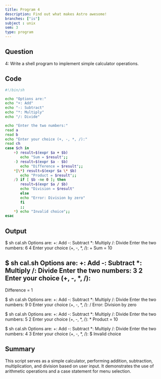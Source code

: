 ```yaml
---
title: Program 4
description: Find out what makes Astro awesome!
branches: ["is"]
subject : unix
sem: 3
type: program
---
```



## Question
4: Write a shell program to implement simple calculator operations.

## Code
```bash
#!/bin/sh

echo "Options are:"
echo "+: Add"
echo "-: Subtract"
echo "*: Multiply"
echo "/: Divide"

echo "Enter the two numbers:"
read a
read b
echo "Enter your choice (+, -, *, /):"
read ch
case $ch in
    +) result=$(expr $a + $b)
       echo "Sum = $result";;
    -) result=$(expr $a - $b)
       echo "Difference = $result";;
    *|\*) result=$(expr $a \* $b)
       echo "Product = $result";;
    /) if [ $b -ne 0 ]; then
       result=$(expr $a / $b)
       echo "Division = $result"
       else
       echo "Error: Division by zero"
       fi
       ;;
    *) echo "Invalid choice";;
esac
```

## Output
$ sh cal.sh
Options are:
+: Add
-: Subtract
*: Multiply
/: Divide
Enter the two numbers:
6
4
Enter your choice (+, -, *, /):
+
Sum = 10

$ sh cal.sh
Options are:
+: Add
-: Subtract
*: Multiply
/: Divide
Enter the two numbers:
3
2
Enter your choice (+, -, *, /):
-
Difference = 1

$ sh cal.sh
Options are:
+: Add
-: Subtract
*: Multiply
/: Divide
Enter the two numbers:
9
0
Enter your choice (+, -, *, /):
/
Error: Division by zero

$ sh cal.sh
Options are:
+: Add
-: Subtract
*: Multiply
/: Divide
Enter the two numbers:
5
2
Enter your choice (+, -, *, /):
*
Product = 10

$ sh cal.sh
Options are:
+: Add
-: Subtract
*: Multiply
/: Divide
Enter the two numbers:
4
3
Enter your choice (+, -, *, /):
$ Invalid choice

## Summary
This script serves as a simple calculator, performing addition, subtraction, multiplication, and division based on user input. It demonstrates the use of arithmetic operations and a case statement for menu selection.